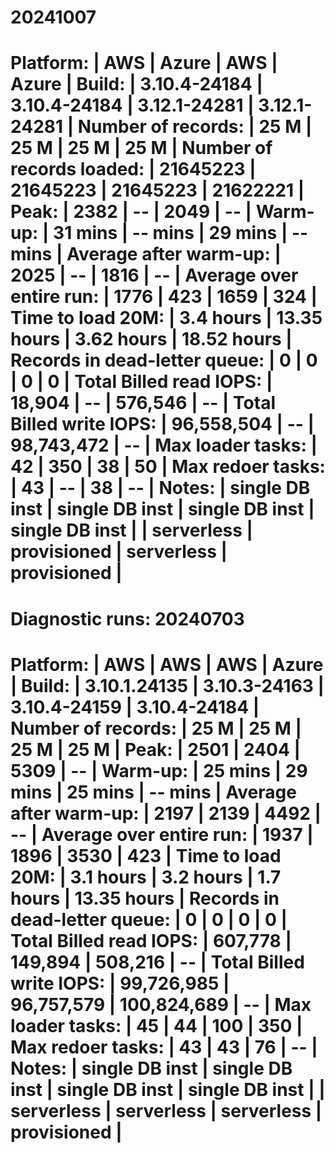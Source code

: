 

20241007
=====================================================================================================
Platform:                       |       AWS      |     Azure      |       AWS      |     Azure      |
Build:                          |  3.10.4-24184  |  3.10.4-24184  |  3.12.1-24281  |  3.12.1-24281  |
Number of records:              |    25 M        |    25 M        |    25 M        |    25 M        |
Number of records loaded:       | 21645223       | 21645223       | 21645223       | 21622221       |
Peak:                           |  2382          |    --          |  2049          |    --          |
Warm-up:                        |    31 mins     |    -- mins     |    29 mins     |    -- mins     |
Average after warm-up:          |  2025          |    --          |  1816          |    --          |
Average over entire run:        |  1776          |   423          |  1659          |   324          |
Time to load 20M:               |     3.4 hours  |    13.35 hours |     3.62 hours |    18.52 hours |
Records in dead-letter queue:   |     0          |     0          |     0          |     0          |
Total Billed read IOPS:         |       18,904   |    --          |      576,546   |    --          |
Total Billed write IOPS:        |   96,558,504   |    --          |   98,743,472   |    --          |
Max loader tasks:               |     42         |    350         |     38         |     50         |
Max redoer tasks:               |     43         |     --         |     38         |     --         |
Notes:                          | single DB inst | single DB inst | single DB inst | single DB inst |
                                |   serverless   |  provisioned   |   serverless   |  provisioned   |
=====================================================================================================




Diagnostic runs:
20240703
=====================================================================================================
Platform:                       |       AWS      |       AWS      |       AWS      |     Azure      |
Build:                          |  3.10.1.24135  |  3.10.3-24163  |  3.10.4-24159  |  3.10.4-24184  |
Number of records:              |    25 M        |    25 M        |    25 M        |    25 M        |
Peak:                           |  2501          |  2404          |  5309          |    --          |
Warm-up:                        |    25 mins     |    29 mins     |    25 mins     |    -- mins     |
Average after warm-up:          |  2197          |  2139          |  4492          |    --          |
Average over entire run:        |  1937          |  1896          |  3530          |   423          |
Time to load 20M:               |     3.1 hours  |     3.2 hours  |     1.7 hours  |    13.35 hours |
Records in dead-letter queue:   |     0          |     0          |     0          |     0          |
Total Billed read IOPS:         |      607,778   |      149,894   |      508,216   |    --          |
Total Billed write IOPS:        |   99,726,985   |   96,757,579   |  100,824,689   |    --          |
Max loader tasks:               |     45         |     44         |    100         |    350         |
Max redoer tasks:               |     43         |     43         |     76         |     --         |
Notes:                          | single DB inst | single DB inst | single DB inst | single DB inst |
                                |   serverless   |   serverless   |   serverless   |  provisioned   |
=====================================================================================================

